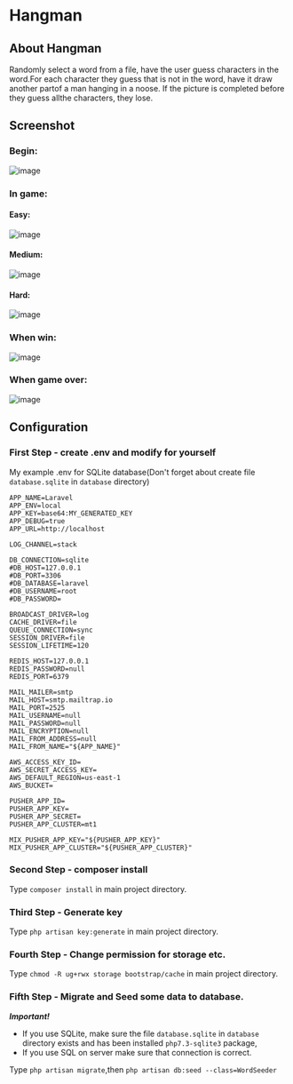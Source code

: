 # Hangman
## About Hangman
Randomly select a word from a file, have the user guess characters in the word.For each character they guess that is not in the word, have it draw another partof a man hanging in a noose.  If the picture is completed before they guess allthe characters, they lose.

## Screenshot

### Begin:
![image](https://i.imgur.com/QZUV1Te.png)

### In game:
#### Easy:
![image](https://i.imgur.com/3r9EG0Z.png)
#### Medium:
![image](https://i.imgur.com/W0FhUJY.png)
#### Hard:
![image](https://i.imgur.com/JdhNCCi.png)
### When win:
![image](https://i.imgur.com/fCg5Rgc.png)

### When game over:
![image](https://i.imgur.com/b2igMjO.png)

## Configuration
### First Step - create .env and modify for yourself
My example .env for SQLite database(Don't forget about create file `database.sqlite` in `database` directory)
```
APP_NAME=Laravel
APP_ENV=local
APP_KEY=base64:MY_GENERATED_KEY
APP_DEBUG=true
APP_URL=http://localhost

LOG_CHANNEL=stack

DB_CONNECTION=sqlite
#DB_HOST=127.0.0.1
#DB_PORT=3306
#DB_DATABASE=laravel
#DB_USERNAME=root
#DB_PASSWORD=

BROADCAST_DRIVER=log
CACHE_DRIVER=file
QUEUE_CONNECTION=sync
SESSION_DRIVER=file
SESSION_LIFETIME=120

REDIS_HOST=127.0.0.1
REDIS_PASSWORD=null
REDIS_PORT=6379

MAIL_MAILER=smtp
MAIL_HOST=smtp.mailtrap.io
MAIL_PORT=2525
MAIL_USERNAME=null
MAIL_PASSWORD=null
MAIL_ENCRYPTION=null
MAIL_FROM_ADDRESS=null
MAIL_FROM_NAME="${APP_NAME}"

AWS_ACCESS_KEY_ID=
AWS_SECRET_ACCESS_KEY=
AWS_DEFAULT_REGION=us-east-1
AWS_BUCKET=

PUSHER_APP_ID=
PUSHER_APP_KEY=
PUSHER_APP_SECRET=
PUSHER_APP_CLUSTER=mt1

MIX_PUSHER_APP_KEY="${PUSHER_APP_KEY}"
MIX_PUSHER_APP_CLUSTER="${PUSHER_APP_CLUSTER}"
```
### Second Step - composer install
Type `composer install` in main project directory.
### Third Step - Generate key
Type `php artisan key:generate` in main project directory.
### Fourth Step - Change permission for storage etc.
Type `chmod -R ug+rwx storage bootstrap/cache` in main project directory.
### Fifth Step - Migrate and Seed some data to database.
***Important!***
* If you use SQLite, make sure the file `database.sqlite` in `database` directory exists and has been installed `php7.3-sqlite3` package,
* If you use SQL on server make sure that connection is correct.

Type `php artisan migrate`,then `php artisan db:seed --class=WordSeeder`
